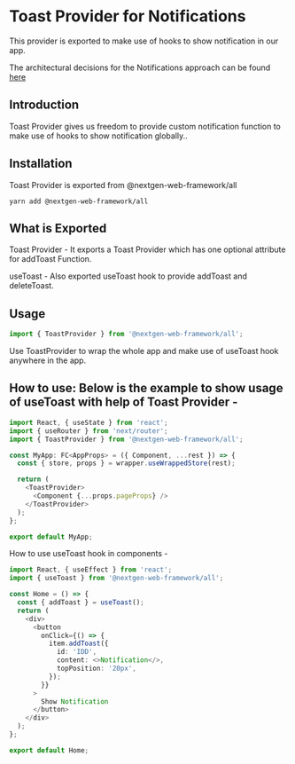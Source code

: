 # Toast Provider for Notifications

This provider is exported to make use of hooks to show notification in our app.

The architectural decisions for the Notifications approach can be found [here](https://amwaycloud.atlassian.net/wiki/spaces/NEX/pages/edit-v2/142936494?draftShareId=90164fdf-ada4-48c9-aa83-2033450e8328)

## Introduction

Toast Provider gives us freedom to provide custom notification function to make use of hooks to show notification globally..

## Installation

Toast Provider is exported from @nextgen-web-framework/all

```
yarn add @nextgen-web-framework/all
```

## What is Exported

Toast Provider - It exports a Toast Provider which has one optional attribute for addToast Function.

useToast - Also exported useToast hook to provide addToast and deleteToast.

## Usage

```ts
import { ToastProvider } from '@nextgen-web-framework/all';
```

Use ToastProvider to wrap the whole app and make use of useToast hook anywhere in the app.

## How to use: Below is the example to show usage of useToast with help of Toast Provider -

```ts
import React, { useState } from 'react';
import { useRouter } from 'next/router';
import { ToastProvider } from '@nextgen-web-framework/all';

const MyApp: FC<AppProps> = ({ Component, ...rest }) => {
  const { store, props } = wrapper.useWrappedStore(rest);

  return (
    <ToastProvider>
      <Component {...props.pageProps} />
    </ToastProvider>
  );
};

export default MyApp;
```

How to use useToast hook in components -

```ts
import React, { useEffect } from 'react';
import { useToast } from '@nextgen-web-framework/all';

const Home = () => {
  const { addToast } = useToast();
  return (
    <div>
      <button
        onClick={() => {
          item.addToast({
            id: 'IDD',
            content: <>Notification</>,
            topPosition: '20px',
          });
        }}
      >
        Show Notification
      </button>
    </div>
  );
};

export default Home;
```
